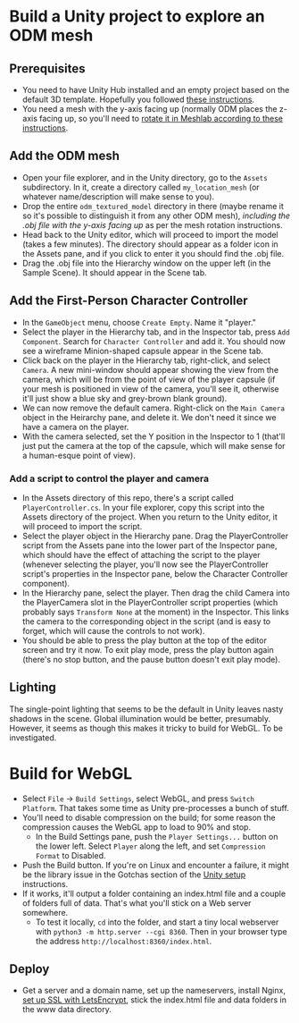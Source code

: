 # Build a Unity project to explore an ODM mesh

## Prerequisites
- You need to have Unity Hub installed and an empty project based on the default 3D template. Hopefully you followed [these instructions](/docs/unity_setup.md).
- You need a mesh with the y-axis facing up (normally ODM places the z-axis facing up, so you'll need to [rotate it in Meshlab according to these instructions](/docs/rotate_mesh_in_meshlab.md).

## Add the ODM mesh
- Open your file explorer, and in the Unity directory, go to the ```Assets``` subdirectory. In it, create a directory called ```my_location_mesh``` (or whatever name/description will make sense to you).
- Drop the entire ```odm_textured_model``` directory in there (maybe rename it so it's possible to distinguish it from any other ODM mesh), _including the .obj file with the y-axis facing up_ as per the mesh rotation instructions.
- Head back to the Unity editor, which will proceed to import the model (takes a few minutes). The directory should appear as a folder icon in the Assets pane, and if you click to enter it you should find the .obj file.
- Drag the .obj file into the Hierarchy window on the upper left (in the Sample Scene). It should appear in the Scene tab.

## Add the First-Person Character Controller
- In the ```GameObject``` menu, choose ```Create Empty```. Name it "player."
- Select the player in the Hierarchy tab, and in the Inspector tab, press ```Add Component```. Search for ```Character Controller``` and add it. You should now see a wireframe Minion-shaped capsule appear in the Scene tab.
- Click back on the player in the Hierarchy tab, right-click, and select ```Camera```. A new mini-window should appear showing the view from the camera, which will be from the point of view of the player capsule (if your mesh is positioned in view of the camera, you'll see it, otherwise it'll just show a blue sky and grey-brown blank ground).
- We can now remove the default camera. Right-click on the ```Main Camera``` object in the Heirarchy pane, and delete it. We don't need it since we have a camera on the player.
- With the camera selected, set the Y position in the Inspector to 1 (that'll just put the camera at the top of the capsule, which will make sense for a human-esque point of view).

### Add a script to control the player and camera
- In the Assets directory of this repo, there's a script called ```PlayerController.cs```. In your file explorer, copy this script into the Assets directory of the project. When you return to the Unity editor, it will proceed to import the script.
- Select the player object in the Hierarchy pane. Drag the PlayerController script from the Assets pane into the lower part of the Inspector pane, which should have the effect of attaching the script to the player (whenever selecting the player, you'll now see the PlayerController script's properties in the Inspector pane, below the Character Controller component).
- In the Hierarchy pane, select the player. Then drag the child Camera into the PlayerCamera slot in the PlayerController script properties (which probably says ```Transform None``` at the moment) in the Inspector. This links the camera to the corresponding object in the script (and is easy to forget, which will cause the controls to not work).
- You should be able to press the play button at the top of the editor screen and try it now. To exit play mode, press the play button again (there's no stop button, and the pause button doesn't exit play mode). 

## Lighting
The single-point lighting that seems to be the default in Unity leaves nasty shadows in the scene. Global illumination would be better, presumably. However, it seems as though this makes it tricky to build for WebGL. To be investigated. 

# Build for WebGL
- Select ```File``` -> ```Build Settings```, select WebGL, and press ```Switch Platform```. That takes some time as Unity pre-processes a bunch of stuff.
- You'll need to disable compression on the build; for some reason the compression causes the WebGL app to load to 90% and stop.
  - In the Build Settings pane, push the ```Player Settings...``` button on the lower left. Select ```Player``` along the left, and set ```Compression Format``` to Disabled.
- Push the Build button. If you're on Linux and encounter a failure, it might be the library issue in the Gotchas section of the [Unity setup](/docs/unity_setup) instructions.
- If it works, it'll output a folder containing an index.html file and a couple of folders full of data. That's what you'll stick on a Web server somewhere.
  - To test it locally, ```cd``` into the folder, and start a tiny local webserver with ```python3 -m http.server --cgi 8360```. Then in your browser type the address ```http://localhost:8360/index.html```.
## Deploy
- Get a server and a domain name, set up the nameservers, install Nginx, [set up SSL with LetsEncrypt](https://www.digitalocean.com/community/tutorials/how-to-secure-nginx-with-let-s-encrypt-on-ubuntu-20-04), stick the index.html file and data folders in the www data directory.

